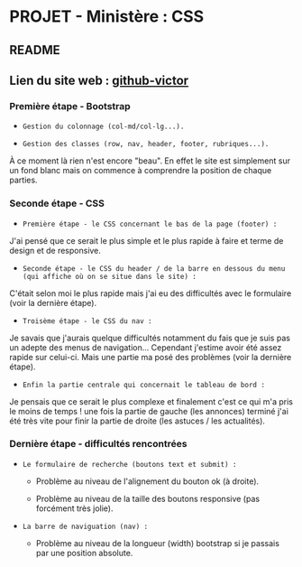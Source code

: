 # PROJET - Ministère : CSS 

## README

## Lien du site web : [github-victor](https://victor-chrtm.github.io/MinistereCSS/)

### Première étape - Bootstrap

- `Gestion du colonnage (col-md/col-lg...).`

- `Gestion des classes (row, nav, header, footer, rubriques...).`

À ce moment là rien n'est encore "beau". 
En effet le site est simplement sur un fond blanc mais on commence à comprendre la position de chaque parties.

### Seconde étape - CSS

- `Première étape - le CSS concernant le bas de la page (footer) :`

J'ai pensé que ce serait le plus simple et le plus rapide à faire et terme de design et de responsive.

-  `Seconde étape - le CSS du header / de la barre en dessous du menu (qui affiche où on se situe dans le site) :`

C'était selon moi le plus rapide mais j'ai eu des difficultés avec le formulaire (voir la dernière étape).

- `Troisème étape - le CSS du nav :`

Je savais que j'aurais quelque difficultés notamment du fais que je suis pas un adepte des menus de navigation... Cependant j'estime avoir été assez rapide sur celui-ci. Mais une partie ma posé des problèmes (voir la dernière étape).

- `Enfin la partie centrale qui concernait le tableau de bord :`

Je pensais que ce serait le plus complexe et finalement c'est ce qui m'a pris le moins de temps ! une fois la partie de gauche (les annonces) terminé j'ai été très vite pour finir la partie de droite (les astuces / les actualités).

### Dernière étape - difficultés rencontrées

- `Le formulaire de recherche (boutons text et submit) :`
    
    - Problème au niveau de l'alignement du bouton ok (à droite).

    - Problème au niveau de la taille des boutons responsive (pas forcément très jolie).

- `La barre de naviguation (nav) :`

    - Problème au niveau de la longueur (width) bootstrap si je passais par une position absolute.
